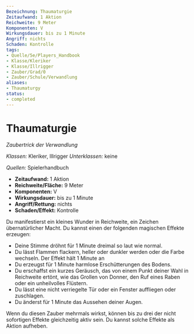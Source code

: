 ```yaml
---
Bezeichnung: Thaumaturgie
Zeitaufwand: 1 Aktion
Reichweite: 9 Meter
Komponenten: V
Wirkungsdauer: bis zu 1 Minute
Angriff: nichts
Schaden: Kontrolle
tags:
- Quelle/5e/Players_Handbook
- Klasse/Kleriker
- Klasse/Illrigger
- Zauber/Grad/0
- Zauber/Schule/Verwandlung
aliases:
- Thaumaturgy
status:
- completed
---
```

# Thaumaturgie
_Zaubertrick der Verwandlung_

_Klassen:_ Kleriker, Illrigger
_Unterklassen:_ keine

_Quellen:_ Spielerhandbuch

- **Zeitaufwand:** 1 Aktion
- **Reichweite/Fläche:** 9 Meter
- **Komponenten:** V
- **Wirkungsdauer:** bis zu 1 Minute
- **Angriff/Rettung:** nichts
- **Schaden/Effekt:** Kontrolle

Du manifestierst ein kleines Wunder in Reichweite, ein Zeichen übernatürlicher Macht. Du kannst einen der folgenden magischen Effekte erzeugen:

- Deine Stimme dröhnt für 1 Minute dreimal so laut wie normal.
- Du lässt Flammen flackern, heller oder dunkler werden oder die Farbe wechseln. Der Effekt hält 1 Minute an
- Du erzeugst für 1 Minute harmlose Erschütterungen des Bodens.
- Du erschaffst ein kurzes Geräusch, das von einem Punkt deiner Wahl in Reichweite ertönt, wie das Grollen von Donner, den Ruf eines Raben oder ein unheilvolles Flüstern.
- Du lässt eine nicht verriegelte Tür oder ein Fenster auffliegen oder zuschlagen.
- Du änderst für 1 Minute das Aussehen deiner Augen.

Wenn du diesen Zauber mehrmals wirkst, können bis zu drei der nicht sofortigen Effekte gleichzeitig aktiv sein. Du kannst solche Effekte als Aktion aufheben.
